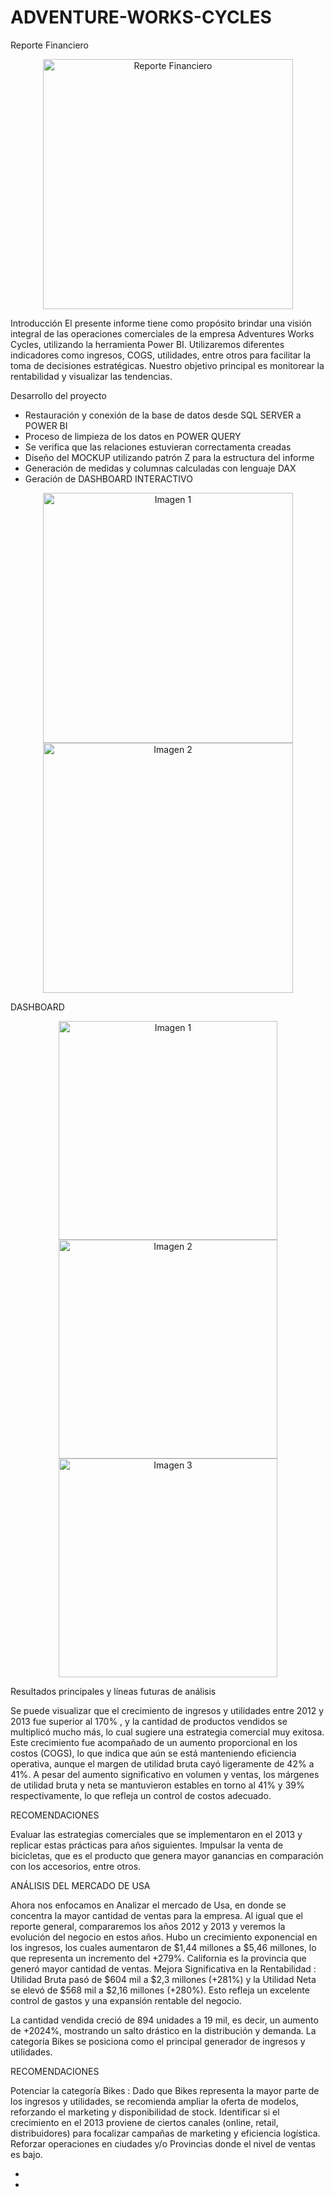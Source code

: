 # ADVENTURE-WORKS-CYCLES
Reporte Financiero 

<p align="center">
  <img src="https://github.com/user-attachments/assets/2406f6aa-65ed-446e-98d0-748cd678124a" alt="Reporte Financiero" width="400"/>
</p>

Introducción
El presente informe tiene como propósito brindar una visión integral de las operaciones comerciales de la empresa Adventures Works Cycles, utilizando la herramienta Power BI.
Utilizaremos diferentes indicadores como ingresos, COGS, utilidades, entre otros para facilitar la toma de decisiones estratégicas. Nuestro objetivo principal es monitorear la rentabilidad y visualizar las tendencias.  


Desarrollo del proyecto

- Restauración y conexión de la base de datos desde SQL SERVER a POWER BI
- Proceso de limpieza de los datos en POWER QUERY
- Se verifica que las relaciones estuvieran correctamenta creadas
- Diseño del MOCKUP utilizando patrón Z para la estructura del informe
- Generación de medidas y columnas calculadas con lenguaje DAX
- Geración de DASHBOARD INTERACTIVO

<p align="center">
  <img src="https://github.com/user-attachments/assets/3e97ba16-6970-47f6-a17f-e371b67c1808" alt="Imagen 1" width="400"/>
  <img src="https://github.com/user-attachments/assets/4c99f7e8-38b9-43f0-8dab-55cc8bd04e88" alt="Imagen 2" width="400"/>
</p>

  DASHBOARD

<p align="center">
  <img src="https://github.com/user-attachments/assets/9d1405a3-79ae-4297-84eb-b29371f0c82e" alt="Imagen 1" width="350"/>
  <img src="https://github.com/user-attachments/assets/b5bc5a5e-19df-4361-998a-f0107386ea38" alt="Imagen 2" width="350"/>
  <img src="https://github.com/user-attachments/assets/d92a41d6-9434-4e12-95d9-907e974b05d1" alt="Imagen 3" width="350"/>
</p>

Resultados principales y líneas futuras de análisis

Se puede visualizar que el  crecimiento de ingresos y utilidades entre 2012 y 2013  fue superior al 170% , y la cantidad de productos vendidos se multiplicó mucho más, lo cual sugiere una estrategia comercial  muy exitosa. 
Este crecimiento fue acompañado de un aumento proporcional en los costos (COGS), lo que indica que aún se está manteniendo eficiencia operativa, aunque el margen de utilidad bruta cayó ligeramente de 42% a 41%.
A pesar del aumento significativo en volumen y ventas, los márgenes de utilidad bruta y neta se mantuvieron estables en torno al 41% y 39% respectivamente, lo que refleja un control de costos adecuado.

RECOMENDACIONES

Evaluar las estrategias comerciales que se implementaron en el 2013 y replicar estas prácticas para años siguientes.
Impulsar la venta de bicicletas, que es el producto que genera mayor ganancias en comparación con los accesorios, entre otros.

ANÁLISIS DEL MERCADO DE USA

Ahora nos enfocamos en Analizar el mercado de Usa, en donde se concentra la mayor cantidad de ventas para la empresa. Al igual que el reporte general, compararemos los años 2012 y 2013 y veremos la evolución del negocio en estos años. 
Hubo un crecimiento exponencial en los ingresos, los cuales aumentaron de $1,44 millones a $5,46 millones, lo que representa un incremento del +279%.
California es la provincia que generó mayor cantidad de ventas. 
Mejora Significativa en la Rentabilidad : Utilidad Bruta pasó de $604 mil a $2,3 millones (+281%) y la Utilidad Neta se elevó de $568 mil a $2,16 millones (+280%).  Esto refleja un excelente control de gastos y una expansión rentable del negocio.

La cantidad vendida creció de 894 unidades a 19 mil, es decir, un aumento de +2024%, mostrando un salto drástico en la distribución y demanda.
La categoría Bikes se posiciona como el principal generador de ingresos y utilidades.

RECOMENDACIONES

Potenciar la categoría Bikes : Dado que Bikes representa la mayor parte de los ingresos y utilidades, se recomienda ampliar la oferta de modelos, reforzando el marketing y disponibilidad de stock.
Identificar si el crecimiento en el 2013 proviene de ciertos canales (online, retail, distribuidores) para focalizar campañas de marketing y eficiencia logística.
Reforzar operaciones en ciudades y/o Provincias donde el nivel de ventas es bajo.




- 
- 
